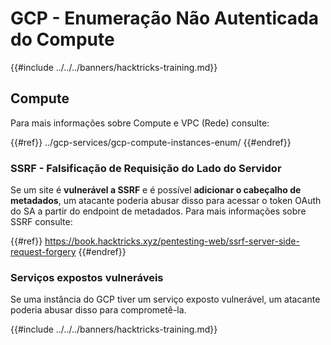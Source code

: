 # GCP - Enumeração Não Autenticada do Compute

{{#include ../../../banners/hacktricks-training.md}}

## Compute

Para mais informações sobre Compute e VPC (Rede) consulte:

{{#ref}}
../gcp-services/gcp-compute-instances-enum/
{{#endref}}

### SSRF - Falsificação de Requisição do Lado do Servidor

Se um site é **vulnerável a SSRF** e é possível **adicionar o cabeçalho de metadados**, um atacante poderia abusar disso para acessar o token OAuth do SA a partir do endpoint de metadados. Para mais informações sobre SSRF consulte:

{{#ref}}
https://book.hacktricks.xyz/pentesting-web/ssrf-server-side-request-forgery
{{#endref}}

### Serviços expostos vulneráveis

Se uma instância do GCP tiver um serviço exposto vulnerável, um atacante poderia abusar disso para comprometê-la.

{{#include ../../../banners/hacktricks-training.md}}
